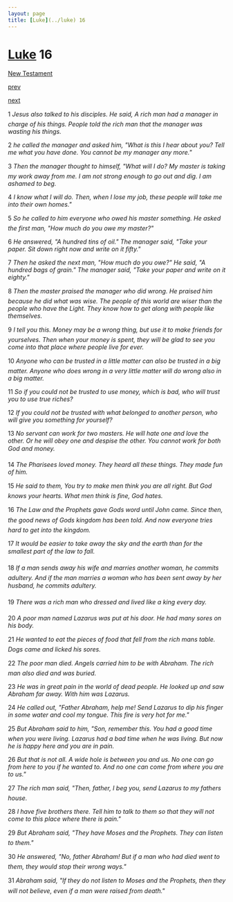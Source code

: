 ```yaml
---
layout: page
title: [Luke](../luke) 16
---
```


# [Luke](../luke) 16

[New Testament](/new-testament)


[prev](luke-15.html)


[next](luke-17.html)

1 _Jesus also talked to his disciples. He said, A rich man had a manager in charge of his things. People told the rich man that the manager was wasting his things._

2 _he called the manager and asked him, "What is this I hear about you? Tell me what you have done. You cannot be my manager any more."_

3 _Then the manager thought to himself, "What will I do? My master is taking my work away from me. I am not strong enough to go out and dig. I am ashamed to beg._

4 _I know what I will do. Then, when I lose my job, these people will take me into their own homes."_

5 _So he called to him everyone who owed his master something. He asked the first man,  "How much do you owe my master?"_

6 _He answered, "A hundred tins of oil." The manager said, "Take your paper. Sit down right now and write on it fifty."_

7 _Then he asked the next man, "How much do you owe?" He said, "A hundred bags of grain." The manager said, "Take your paper and write on it eighty."_

8 _Then the master praised the manager who did wrong. He praised him because he did what was wise. The people of this world are wiser than the people who have the Light.  They know how to get along with people like themselves._

9 _I tell you this. Money may be a wrong thing, but use it to make friends for yourselves.  Then when your money is spent, they will be glad to see you come into that place where people live for ever._

10 _Anyone who can be trusted in a little matter can also be trusted in a big matter. Anyone who does wrong in a very little matter will do wrong also in a big matter._

11 _So if you could not be trusted to use money, which is bad, who will trust you to use true riches?_

12 _If you could not be trusted with what belonged to another person, who will give you something for yourself?_

13 _No servant can work for two masters. He will hate one and love the other. Or he will obey one and despise the other. You cannot work for both God and money._

14 _The Pharisees loved money. They heard all these things. They made fun of him._

15 _He said to them, You try to make men think you are all right. But God knows your hearts. What men think is fine, God hates._

16 _The Law and the Prophets gave Gods word until John came. Since then, the good news of Gods kingdom has been told. And now everyone tries hard to get into the kingdom._

17 _It would be easier to take away the sky and the earth than for the smallest part of the law to fall._

18 _If a man sends away his wife and marries another woman, he commits adultery. And if the man marries a woman who has been sent away by her husband, he commits adultery._

19 _There was a rich man who dressed and lived like a king every day._

20 _A poor man named Lazarus was put at his door. He had many sores on his body._

21 _He wanted to eat the pieces of food that fell from the rich mans table. Dogs came and licked his sores._

22 _The poor man died. Angels carried him to be with Abraham. The rich man also died and was buried._

23 _He was in great pain in the world of dead people. He looked up and saw Abraham far away. With him was Lazarus._

24 _He called out, "Father Abraham, help me! Send Lazarus to dip his finger in some water and cool my tongue. This fire is very hot for me."_

25 _But Abraham said to him, "Son, remember this. You had a good time when you were living. Lazarus had a bad time when he was living. But now he is happy here and you are in pain._

26 _But that is not all. A wide hole is between you and us. No one can go from here to you if he wanted to. And no one can come from where you are to us."_

27 _The rich man said, "Then, father, I beg you, send Lazarus to my fathers house._

28 _I have five brothers there. Tell him to talk to them so that they will not come to this place where there is pain."_

29 _But Abraham said, "They have Moses and the Prophets. They can listen to them."_

30 _He answered, "No, father Abraham! But if a man who had died went to them, they would stop their wrong ways."_

31 _Abraham said, "If they do not listen to Moses and the Prophets, then they will not believe, even if a man were raised from death." _

